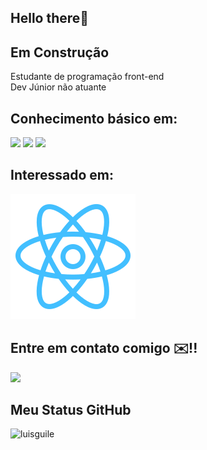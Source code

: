 ## Hello there👋


## Em Construção 

<p>
Estudante de programação front-end
<br/>
Dev Júnior não atuante
<br/>
</p>

## Conhecimento básico em:
<!-- tecnologias-->
<span>
<img src="https://img.icons8.com/color/96/000000/html-5--v1.png"/>

<img src= ./awsbadge />
 
 <img src="https://img.icons8.com/color/96/000000/css3.png"/>
</span>

## Interessado em:

<img src= ./reactblu.svg />


## Entre em contato comigo ✉️!!
 <a href="mailto: guiluih.1.10@gmail.com"> <img src="https://img.icons8.com/plasticine/100/000000/gmail.png"/>
 </a>
 

## Meu Status GitHub

<img src = "https://github-readme-stats.vercel.app/api?username=luisguile&show_icons=true" alt = "luisguile" /> 

